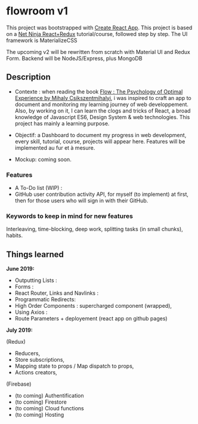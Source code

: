 # flowroom v1 

This project was bootstrapped with [Create React App](https://github.com/facebook/create-react-app).
This project is based on a [Net Ninja React+Redux](https://www.youtube.com/watch?v=OxIDLw0M-m0&list=PL4cUxeGkcC9ij8CfkAY2RAGb-tmkNwQHG) tutorial/course, followed step by step.
The UI framework is MaterializeCSS

The upcoming v2 will be rewritten from scratch with Material UI and Redux Form. Backend will be NodeJS/Express, plus MongoDB

## Description

- Contexte : when reading the book [Flow : The Psychology of Optimal Experience by Mihaly Csikszentmihalyi](https://www.goodreads.com/book/show/66354.Flow), i was inspired to craft an app to document and monitoring my learning journey of web developpement. Also, by working on it, I can learn the clogs and tricks of React, a broad knowledge of Javascript ES6, Design System & web technologies. This project has mainly a learning purpose.  

- Objectif: a Dashboard to document my progress in web development, every skill, tutorial, course, projects will appear here. Features will be implemented au fur et à mesure.  

- Mockup: coming soon. 

### Features 

- A To-Do list (WIP) : 
- GitHub user contribution activity API, for myself (to implement) at first, then for those users who will sign in with their GitHub.

### Keywords to keep in mind for new features

Interleaving, time-blocking, deep work, splitting tasks (in small chunks), habits.

## Things learned 
 
__June 2019:__

- Outputting Lists :  
- Forms :  
- React Router, Links and Navlinks :  
- Programmatic Redirects:  
- High Order Components : supercharged component (wrapped),  
- Using Axios :  
- Route Parameters + deployement (react app on github pages)  

__July 2019:__

(Redux)
- Reducers,
- Store subscriptions, 
- Mapping state to props / Map dispatch to props,
- Actions creators,

(Firebase)
- (to coming) Authentification
- (to coming) Firestore
- (to coming) Cloud functions
- (to coming) Hosting
